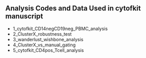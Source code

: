 
## Analysis Codes and Data Used in cytofkit manuscript

- 1\_cytofkit\_CD14negCD19neg\_PBMC\_analysis   
- 2\_ClusterX\_robustness\_test    
- 3\_wanderlust\_wishbone\_analysis    
- 4\_ClusterX\_vs\_manual\_gating   
- 5\_cytofkit\_CD4pos\_Tcell\_analysis